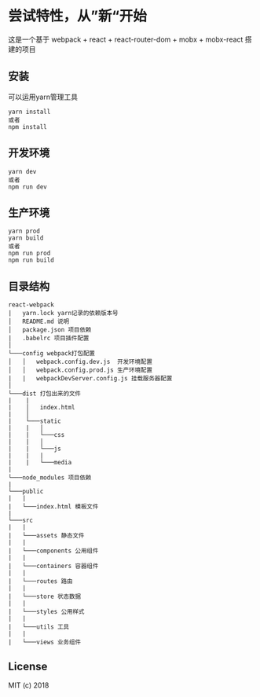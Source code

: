 

# 尝试特性，从”新“开始

这是一个基于 webpack + react + react-router-dom + mobx + mobx-react 搭建的项目

## 安装

可以运用yarn管理工具

```
yarn install
或者
npm install
```

## 开发环境

```
yarn dev
或者
npm run dev
```

## 生产环境

```
yarn prod
yarn build
或者
npm run prod
npm run build
```

## 目录结构

```
react-webpack
|   yarn.lock yarn记录的依赖版本号
│   README.md 说明
│   package.json 项目依赖
|   .babelrc 项目插件配置
│
└───config webpack打包配置
│   │   webpack.config.dev.js  开发环境配置
│   │   webpack.config.prod.js 生产环境配置
|   |   webpackDevServer.config.js 挂载服务器配置
│
└───dist 打包出来的文件
|    |
|    │   index.html
|    │
|    └───static
|    |   │
|    |   └───css
|    |   │
|    |   └───js
|    |   |
|    |   └───media
|
└───node_modules 项目依赖
|
└───public
|   |
|   └───index.html 模板文件
|
└───src
|   |
|   └───assets 静态文件
|   |
|   └───components 公用组件
|   |
|   └───containers 容器组件
|   |
|   └───routes 路由
|   |
|   └───store 状态数据
|   |
|   └───styles 公用样式
|   |
|   └───utils 工具
|   |
|   └───views 业务组件
```

## License

MIT (c) 2018


